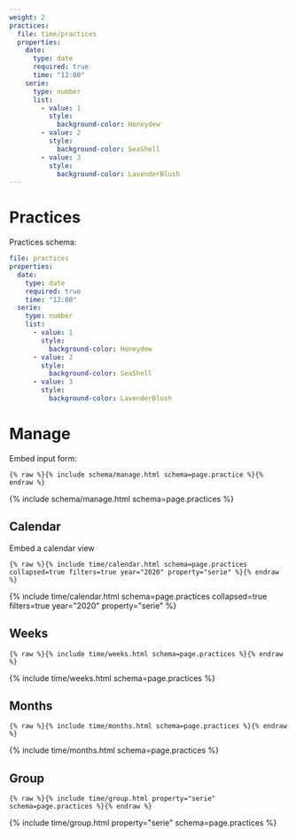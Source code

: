 ```yaml
---
weight: 2
practices:
  file: time/practices
  properties:
    date:
      type: date
      required: true
      time: "12:00"
    serie:
      type: number
      list:
        - value: 1
          style:
            background-color: Honeydew
        - value: 2
          style:
            background-color: SeaShell
        - value: 3
          style:
            background-color: LavenderBlush
---
```


# Practices

Practices schema:

```yml
file: practices
properties:
  date:
    type: date
    required: true
    time: "12:00"
  serie:
    type: number
    list:
      - value: 1
        style:
          background-color: Honeydew
      - value: 2
        style:
          background-color: SeaShell
      - value: 3
        style:
          background-color: LavenderBlush
```

# Manage

Embed input form:

```liquid
{% raw %}{% include schema/manage.html schema=page.practice %}{% endraw %}
```

{% include schema/manage.html schema=page.practices %}

## Calendar

Embed a calendar view

```liquid
{% raw %}{% include time/calendar.html schema=page.practices collapsed=true filters=true year="2020" property="serie" %}{% endraw %}
```

{% include time/calendar.html schema=page.practices collapsed=true filters=true year="2020" property="serie" %}

## Weeks

```liquid
{% raw %}{% include time/weeks.html schema=page.practices %}{% endraw %}
```

{% include time/weeks.html schema=page.practices %}

## Months

```liquid
{% raw %}{% include time/months.html schema=page.practices %}{% endraw %}
```

{% include time/months.html schema=page.practices %}

## Group

```liquid
{% raw %}{% include time/group.html property="serie" schema=page.practices %}{% endraw %}
```

{% include time/group.html property="serie" schema=page.practices %}
